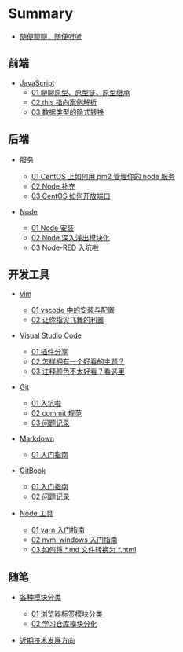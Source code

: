 # Summary

- [随便聊聊，随便听听](README.md)

<!--
前端路径:
1. 02-front-end/03-javascript/

后端路径:
1. 03-back-end/01-server/
2. 03-back-end/02-node/

开发工具路径:
1. 01-code-tools/01-visual-studio-code/
2. 01-code-tools/02-git/
3. 01-code-tools/03-markdown/
4. 01-code-tools/04-gitbook/
5. 01-code-tools/05-node-tools/
6. 01-code-tools/06-vim/
 -->

## 前端

- [JavaScript](02-front-end/03-javascript/01-原型-原型链-原型继承.md)
  - [01 聊聊原型、原型链、原型继承](02-front-end/03-javascript/01-原型-原型链-原型继承.md)
  - [02 this 指向案例解析](02-front-end/03-javascript/02-this-指向.md)
  - [03 数据类型的隐式转换](02-front-end/03-javascript/03-原始值转换.md)

## 后端

- [服务](03-back-end/01-server/01-CentOS-配置pm2服务.md)

  - [01 CentOS 上如何用 pm2 管理你的 node 服务](03-back-end/01-server/01-CentOS-配置pm2服务.md)
  - [02 Node 补充](03-back-end/01-server/02-node补充.md)
  - [03 CentOS 如何开放端口](03-back-end/01-server/03-CentOS-端口开放命令.md)

- [Node](03-back-end/02-node/01-Node-安装与基本使用.md)
  - [01 Node 安装](03-back-end/02-node/01-Node-安装与基本使用.md)
  - [02 Node 深入浅出模块化](03-back-end/02-node/02-Node-模块化.md)
  - [03 Node-RED 入坑啦](03-back-end/02-node/03-Node-RED-安装与使用.md)

## 开发工具

- [vim](01-code-tools/06-vim/01-vim-vscode-安装.md)

  - [01 vscode 中的安装与配置](01-code-tools/06-vim/01-vim-vscode-安装.md)
  - [02 让你指尖飞舞的利器](01-code-tools/06-vim/02-vim日常命令.md)

- [Visual Studio Code](01-code-tools/01-visual-studio-code/01-前端插件推荐.md)

  - [01 插件分享](01-code-tools/01-visual-studio-code/01-前端插件推荐.md)
  - [02 怎样拥有一个好看的主题？](01-code-tools/01-visual-studio-code/02-编辑器样式插件.md)
  - [03 注释颜色不太好看？看这里](01-code-tools/01-visual-studio-code/03-修改主题注释颜色.md)

- [Git](01-code-tools/02-git/01-git-入坑指南.md)

  - [01 入坑啦](01-code-tools/02-git/01-git-入坑指南.md)
  - [02 commit 规范](01-code-tools/02-git/02-git-commit-规范.md)
  - [03 问题记录](01-code-tools/02-git/99-错误总结.md)

- [Markdown](01-code-tools/03-markdown/01-markdown-快速入门-typora.md)

  - [01 入门指南](01-code-tools/03-markdown/01-markdown-快速入门-typora.md)

- [GitBook](01-code-tools/04-gitbook/01-gitbook常用命令.md)

  - [01 入门指南](01-code-tools/04-gitbook/01-gitbook常用命令.md)
  - [02 问题记录](01-code-tools/04-gitbook/02-gitbook问题记录.md)

- [Node 工具](01-code-tools/05-node-tools/02-yarn-工具安装配置.md)
  - [01 yarn 入门指南](01-code-tools/05-node-tools/02-yarn-工具安装配置.md)
  - [02 nvm-windows 入门指南](01-code-tools/05-node-tools/03-nvm-windows-管理工具.md)
  - [03 如何将 \*.md 文件转换为 \*.html](01-code-tools/05-node-tools/04-教你如何转换md文件为html.md)

## 随笔

- [各种模块分类](00-mine/01-模块分类/01-浏览器标签页模块分类.md)

  - [01 浏览器标签模块分类](00-mine/01-模块分类/01-浏览器标签页模块分类.md)
  - [02 学习仓库模块分化](00-mine/01-模块分类/02-学习仓库模块分化.md)

- [近期技术发展方向](/00-mine/01-近期工作技术发展方向.md)
